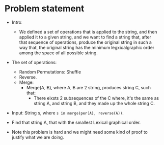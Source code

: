 # Problem statement

* Intro:
  * We defined a set of operations that is applied to the string, and then applied it to a given string,
  and we want to find a string that, after that sequence of operations, produce the original string in such a way
  that, the original string has the minimum legxicalgraphic order among the space of all possible string.

* The set of operations:
  * Random Permutations: Shuffle
  * Reverse.
  * Merge:
    * Merge(A, B), where A, B are 2 string, produces string C, such that:
      * There eixsts 2 subsequences of the C where, it's the same as string A, and string B, and they made up the
      whole string C.

* Input: String s, where `s in merge(per(A), reverse(A))`.

* Find that string A, that with the smallest Lexical graphical order.

* Note this problem is hard and we might need some kind of proof to justify what we are doing. 
